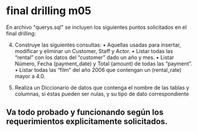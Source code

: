 # final drilling m05

En archivo "querys.sql" se incluyen los siguientes puntos solicitados en el final drilling:

4. Construye las siguientes consultas:
• Aquellas usadas para insertar, modificar y eliminar un Customer, Staff y Actor.
• Listar todas las “rental” con los datos del “customer” dado un año y mes.
• Listar Número, Fecha (payment_date) y Total (amount) de todas las “payment”.
• Listar todas las “film” del año 2006 que contengan un (rental_rate) mayor a 4.0.

5. Realiza un Diccionario de datos que contenga el nombre de las tablas y columnas, si
éstas pueden ser nulas, y su tipo de dato correspondiente


## Va todo probado y funcionando según los requerimientos explicitamente solicitados.